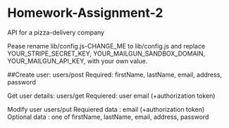 # Homework-Assignment-2
API for a pizza-delivery company

Pease rename lib/config.js-CHANGE_ME to lib/config.js and replace
YOUR_STRIPE_SECRET_KEY,
YOUR_MAILGUN_SANDBOX_DOMAIN,
YOUR_MAILGUN_API_KEY,
with your own value.

##Create user:
users/post
Required: firstName, lastName, email, address, password

Get user details:
users/get
Requiered: user email (+authorization token)

Modify user
users/put
Requiered data : email (+authorization token)
Optional data : one of firstName, lastName, email, address, password
